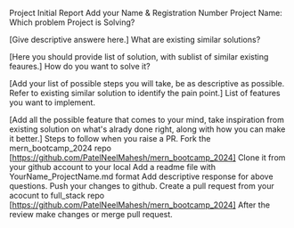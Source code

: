Project Initial Report
Add your Name & Registration Number
Project Name:
Which problem Project is Solving?

[Give descriptive answere here.]
What are existing similar solutions?

[Here you should provide list of solution, with sublist of similar existing feaures.]
How do you want to solve it?

[Add your list of possible steps you will take, be as descriptive as possible. Refer to existing similar solution to identify the pain point.]
List of features you want to implement.

[Add all the possible feature that comes to your mind, take inspiration from existing solution on what's alrady done right, along with how you can make it better.]
Steps to follow when you raise a PR.
Fork the mern_bootcamp_2024 repo [https://github.com/PatelNeelMahesh/mern_bootcamp_2024]
Clone it from your github account to your local
Add a readme file with YourName_ProjectName.md format
Add descriptive response for above questions.
Push your changes to github.
Create a pull request from your acocunt to full_stack repo [https://github.com/PatelNeelMahesh/mern_bootcamp_2024]
After the review make changes or merge pull request.

